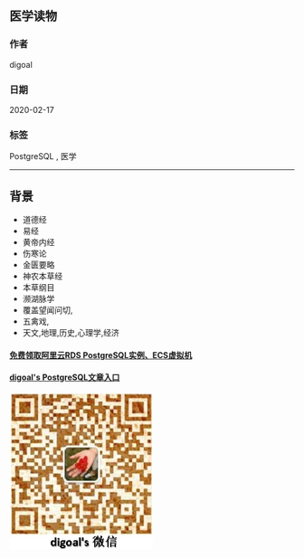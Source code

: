 ## 医学读物  
        
### 作者                                                                        
digoal                                                                                                                 
                          
### 日期                                                                                                                 
2020-02-17                                                                                                            
                                                                                                                 
### 标签                                                                                                                 
PostgreSQL , 医学  
                     
----               
                          
## 背景    
- 道德经  
- 易经  
- 黄帝内经  
- 伤寒论  
- 金匮要略  
- 神农本草经  
- 本草纲目  
- 濒湖脉学  
- 覆盖望闻问切,   
- 五禽戏,  
- 天文,地理,历史,心理学,经济    
  
  
#### [免费领取阿里云RDS PostgreSQL实例、ECS虚拟机](https://www.aliyun.com/database/postgresqlactivity "57258f76c37864c6e6d23383d05714ea")
  
  
#### [digoal's PostgreSQL文章入口](https://github.com/digoal/blog/blob/master/README.md "22709685feb7cab07d30f30387f0a9ae")
  
  
![digoal's weixin](../pic/digoal_weixin.jpg "f7ad92eeba24523fd47a6e1a0e691b59")
  
